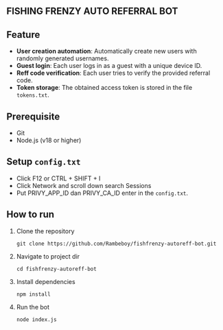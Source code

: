 ## FISHING FRENZY AUTO REFERRAL BOT


## Feature

- **User creation automation**: Automatically create new users with randomly generated usernames.
- **Guest login**: Each user logs in as a guest with a unique device ID.
- **Reff code verification**: Each user tries to verify the provided referral code.
- **Token storage**: The obtained access token is stored in the file `tokens.txt`.

## Prerequisite

- Git
- Node.js (v18 or higher)


## Setup `config.txt`

- Click F12 or CTRL + SHIFT + I 
- Click Network and scroll down search Sessions
- Put PRIVY_APP_ID dan PRIVY_CA_ID enter in the `config.txt`.

## How to run

1. Clone the repository
   ```
   git clone https://github.com/Rambeboy/fishfrenzy-autoreff-bot.git
   ```
2. Navigate to project dir
   ```
   cd fishfrenzy-autoreff-bot
   ```
3. Install dependencies
   ```
   npm install
   ```
4. Run the bot
   ```
   node index.js
   ```
